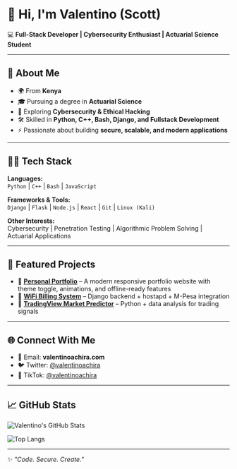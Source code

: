 # 👋 Hi, I'm Valentino (Scott)

💻 **Full-Stack Developer | Cybersecurity Enthusiast | Actuarial Science Student**

---

## 🚀 About Me
- 🌍 From **Kenya**
- 🎓 Pursuing a degree in **Actuarial Science**
- 🔐 Exploring **Cybersecurity & Ethical Hacking**
- 🛠 Skilled in **Python, C++, Bash, Django, and Fullstack Development**
- ⚡ Passionate about building **secure, scalable, and modern applications**

---

## 🧑‍💻 Tech Stack
**Languages:**  
`Python` | `C++` | `Bash` | `JavaScript`  

**Frameworks & Tools:**  
`Django` | `Flask` | `Node.js` | `React` | `Git` | `Linux (Kali)`  

**Other Interests:**  
Cybersecurity | Penetration Testing | Algorithmic Problem Solving | Actuarial Applications  

---

## 📌 Featured Projects
- 🔹 [**Personal Portfolio**](#) – A modern responsive portfolio website with theme toggle, animations, and offline-ready features  
- 🔹 [**WiFi Billing System**](#) – Django backend + hostapd + M-Pesa integration  
- 🔹 [**TradingView Market Predictor**](#) – Python + data analysis for trading signals  

---

## 🌐 Connect With Me
- 📧 Email: **valentinoachira.com**  
- 🐦 Twitter: [@valentinoachira](https://twitter.com/valentinoachira)  
- 🎵 TikTok: [@valentinoachira](https://www.tiktok.com/@valentinoachira)  

---

## 📈 GitHub Stats
![Valentino's GitHub Stats](https://github-readme-stats.vercel.app/api?username=valentino-scott&show_icons=true&theme=tokyonight)  

![Top Langs](https://github-readme-stats.vercel.app/api/top-langs/?username=valentino-scott&layout=compact&theme=tokyonight)

---

✨ *"Code. Secure. Create."*
